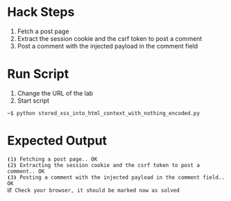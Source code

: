 # Hack Steps

1. Fetch a post page
2. Extract the session cookie and the csrf token to post a comment
3. Post a comment with the injected payload in the comment field

# Run Script

1. Change the URL of the lab
2. Start script

```
~$ python stored_xss_into_html_context_with_nothing_encoded.py
```

# Expected Output

```
⦗1⦘ Fetching a post page.. OK
⦗2⦘ Extracting the session cookie and the csrf token to post a comment.. OK
⦗3⦘ Posting a comment with the injected payload in the comment field.. OK
🗹 Check your browser, it should be marked now as solved
```
